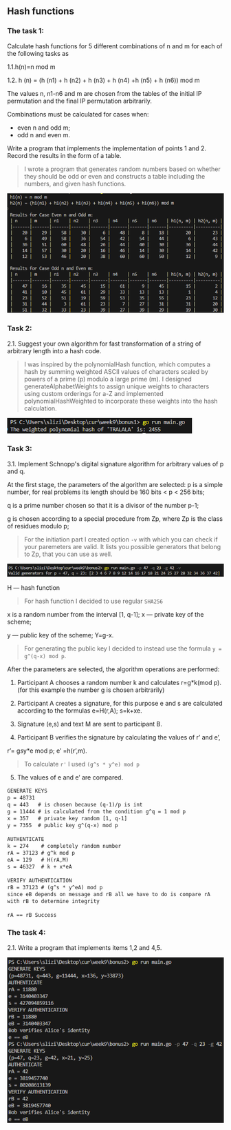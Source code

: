## Hash functions

### The task 1:
Calculate hash functions for 5 different combinations of n and m for each of the following tasks as

1.1.h(n)=n mod m

1.2. h (n) = (h (n1) + h (n2) + h (n3) + h (n4) +h (n5) + h (n6)) mod m

The values n, n1-n6 and m are chosen from the tables of the initial IP permutation and the final IP permutation arbitrarily.

Combinations must be calculated for cases when:
* even n and odd m;
* odd n and even m.

Write a program that implements the implementation of points 1 and 2. Record the results in the form of a table.

>I wrote a program that generates random numbers based on whether they should be odd or even and constructs a table including the numbers, and given hash functions.

![](../assets/9-1.png)

### Task 2:
2.1. Suggest your own algorithm for fast transformation of a string of arbitrary length into a hash code.

>I was inspired by the polynomialHash function, which computes a hash by summing weighted ASCII values of characters scaled by powers of a prime (p) modulo a large prime (m). I designed generateAlphabetWeights to assign unique weights to characters using custom orderings for a-Z and implemented polynomialHashWeighted to incorporate these weights into the hash calculation.

![](../assets/9-2.png)

### Task 3:
3.1. Implement Schnopp's digital signature algorithm for arbitrary values of p and q.

At the first stage, the parameters of the algorithm are selected:
p is a simple number, for real problems its length should be 160 bits < p < 256 bits;

q is a prime number chosen so that it is a divisor of the number p-1;

g is chosen according to a special procedure from Zp, where Zp is the class of residues modulo p;

>For the initiation part I created option `-v` with which you can check if your paremeters are valid. It lists you possible generators that belong to Zp,  that you can use as well.

![](../assets/9-3.png)

H — hash function 

>For hash function I decided to use regular `SHA256`

x is a random number from the interval [1, q-1]; x — private key of the scheme;

y — public key of the scheme;
Y=g-x.

> For generating the public key I decided to instead use the formula `y = g^(q-x) mod p`.

After the parameters are selected, the algorithm operations are performed:
1. Participant A chooses a random number k and calculates r=g*k(mod p).
(for this example the number g is chosen arbitrarily)

2. Participant A creates a signature, for this purpose e and s are calculated according to the formulas
e=H(r,A);  s=k+xe.

3. Signature (e,s) and text M are sent to participant B.

4. Participant B verifies the signature by calculating the values of r’ and e’,

r’= g*s*y*e mod p;
e’ =h(r’,m).

> To calculate `r'` I used `(g^s * y^e) mod p`

5. The values of e and e’ are compared.

```
GENERATE KEYS
p = 48731
q = 443   # is chosen because (q-1)/p is int
g = 11444 # is calculated from the condition g^q = 1 mod p
x = 357   # private key random [1, q-1]
y = 7355  # public key g^(q-x) mod p

AUTHENTICATE
k = 274    # completely random number
rA = 37123 # g^k mod p
eA = 129   # H(rA,M) 
s = 46327  # k + x*eA

VERIFY AUTHENTICATION
rB = 37123 # (g^s * y^eA) mod p
since eB depends on message and rB all we have to do is compare rA with rB to determine integrity

rA == rB Success
```

### The task 4:
2.1. Write a program that implements items 1,2 and 4,5.

![](../assets/9-4.png)